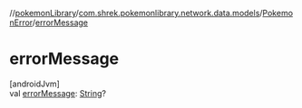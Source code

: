//[pokemonLibrary](../../../index.md)/[com.shrek.pokemonlibrary.network.data.models](../index.md)/[PokemonError](index.md)/[errorMessage](error-message.md)

# errorMessage

[androidJvm]\
val [errorMessage](error-message.md): [String](https://kotlinlang.org/api/latest/jvm/stdlib/kotlin/-string/index.html)?
